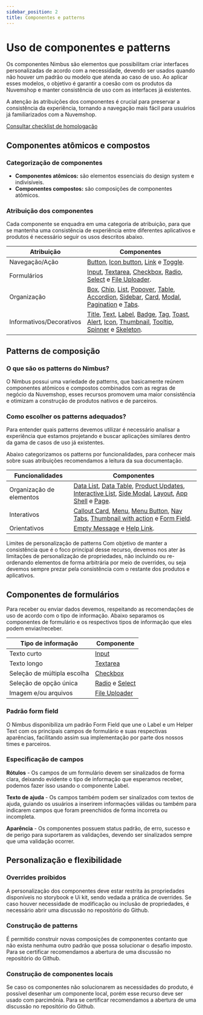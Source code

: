 ```yaml
---
sidebar_position: 2
title: Componentes e patterns
---
```


# Uso de componentes e patterns

Os componentes Nimbus são elementos que possibilitam criar interfaces personalizadas de acordo com a necessidade, devendo ser usados quando não houver um padrão ou modelo que atenda ao caso de uso. Ao aplicar esses modelos, o objetivo é garantir a coesão com os produtos da Nuvemshop e manter consistência de uso com as interfaces já existentes.

A atenção às atribuições dos componentes é crucial para preservar a consistência da experiência, tornando a navegação mais fácil para usuários já familiarizados com a Nuvemshop.

[Consultar checklist de homologação](../homologation/checklist.md#uso-de-componentes-e-patterns---prioridade-alta)

## Componentes atômicos e compostos

### Categorização de componentes

- **Componentes atômicos:** são elementos essenciais do design system e indivisíveis.
- **Componentes compostos:** são composições de componentes atômicos.

### Atribuição dos componentes

Cada componente se enquadra em uma categoria de atribuição, para que se mantenha uma consistência de experiência entre diferentes aplicativos e produtos é necessário seguir os usos descritos abaixo.

| Atribuição                  | Componentes                                                         |
|-----------------------------|---------------------------------------------------------------------|
| Navegação/Ação              | [Button](https://nimbus.tiendanube.com/documentation/atomic-components/button), [Icon button](https://nimbus.tiendanube.com/documentation/atomic-components/icon-button), [Link](https://nimbus.tiendanube.com/documentation/atomic-components/link) e [Toggle](https://nimbus.tiendanube.com/documentation/atomic-components/toggle).|
| Formulários                 | [Input](https://nimbus.tiendanube.com/documentation/atomic-components/input), [Textarea](https://nimbus.tiendanube.com/documentation/atomic-components/textarea), [Checkbox](https://nimbus.tiendanube.com/documentation/atomic-components/checkbox), [Radio](https://nimbus.tiendanube.com/documentation/atomic-components/radio), [Select](https://nimbus.tiendanube.com/documentation/atomic-components/select) e [File Uploader](https://nimbus.tiendanube.com/documentation/atomic-components/file-uploader).           |
| Organização                 | [Box](https://nimbus.tiendanube.com/documentation/atomic-components/box), [Chip](https://nimbus.tiendanube.com/documentation/atomic-components/chip), [List](https://nimbus.tiendanube.com/documentation/atomic-components/list), [Popover](https://nimbus.tiendanube.com/documentation/atomic-components/popover), [Table](https://nimbus.tiendanube.com/documentation/composite-components/table), [Accordion](https://nimbus.tiendanube.com/documentation/composite-components/accordion), [Sidebar](https://nimbus.tiendanube.com/documentation/composite-components/sidebar), [Card](https://nimbus.tiendanube.com/documentation/composite-components/card), [Modal](https://nimbus.tiendanube.com/documentation/composite-components/modal), [Pagination](https://nimbus.tiendanube.com/documentation/composite-components/pagination) e [Tabs](https://nimbus.tiendanube.com/documentation/composite-components/tabs). |
| Informativos/Decorativos    | [Title](https://nimbus.tiendanube.com/documentation/atomic-components/title), [Text](https://nimbus.tiendanube.com/documentation/atomic-components/text), [Label](https://nimbus.tiendanube.com/documentation/atomic-components/label), [Badge](https://nimbus.tiendanube.com/documentation/atomic-components/badge), [Tag](https://nimbus.tiendanube.com/documentation/atomic-components/tag), [Toast](https://nimbus.tiendanube.com/documentation/atomic-components/toast), [Alert](https://nimbus.tiendanube.com/documentation/composite-components/alert), [Icon](https://nimbus.tiendanube.com/documentation/atomic-components/icon), [Thumbnail](https://nimbus.tiendanube.com/documentation/atomic-components/thumbnail), [Tooltip](https://nimbus.tiendanube.com/documentation/atomic-components/tooltip), [Spinner](https://nimbus.tiendanube.com/documentation/atomic-components/spinner) e [Skeleton](https://nimbus.tiendanube.com/documentation/atomic-components/skeleton). |


## Patterns de composição

### O que são os patterns do Nimbus?

O Nimbus possui uma variedade de patterns, que basicamente reúnem componentes atômicos e compostos combinados com as regras de negócio da Nuvemshop, esses recursos promovem uma maior consistência e otimizam a construção de produtos nativos e de parceiros.

### Como escolher os patterns adequados?

Para entender quais patterns devemos utilizar é necessário analisar a experiência que estamos projetando e buscar aplicações similares dentro da gama de casos de uso já existentes.

Abaixo categorizamos os patterns por funcionalidades, para conhecer mais sobre suas atribuições recomendamos a leitura da sua documentação.

| Funcionalidades          | Componentes                                                                                     |
| ------------------------ | ----------------------------------------------------------------------------------------------- |
| Organização de elementos | [Data List](https://nimbus.tiendanube.com/documentation/patterns/data-list), [Data Table](https://nimbus.tiendanube.com/documentation/patterns/data-table), [Product Updates](https://nimbus.tiendanube.com/documentation/patterns/product-updates), [Interactive List](https://nimbus.tiendanube.com/documentation/patterns/interactive-list), [Side Modal](https://nimbus.tiendanube.com/documentation/patterns/side-modal), [Layout](https://nimbus.tiendanube.com/documentation/patterns/layout), [App Shell](https://nimbus.tiendanube.com/documentation/patterns/app-shell) e [Page](https://nimbus.tiendanube.com/documentation/patterns/page). |
| Interativos              | [Callout Card](https://nimbus.tiendanube.com/documentation/patterns/callout-card), [Menu](https://nimbus.tiendanube.com/documentation/patterns/menu), [Menu Button](https://nimbus.tiendanube.com/documentation/patterns/menu-button), [Nav Tabs](https://nimbus.tiendanube.com/documentation/patterns/nav-tabs), [Thumbnail with action](https://nimbus.tiendanube.com/documentation/patterns/thumbnail-with-action) e [Form Field](https://nimbus.tiendanube.com/documentation/patterns/formfield).                  |
| Orientativos             | [Empty Message](https://nimbus.tiendanube.com/documentation/patterns/empty-message) e [Help Link](https://nimbus.tiendanube.com/documentation/patterns/help-link).                                                                      |

Limites de personalização de patterns
Com objetivo de manter a consistência que é o foco principal desse recurso, devemos nos ater às limitações de personalização de propriedades, não incluindo ou re-ordenando elementos de forma arbitrária por meio de overrides, ou seja devemos sempre prezar pela consistência com o restante dos produtos e aplicativos.

## Componentes de formulários

Para receber ou enviar dados devemos, respeitando as recomendações de uso de acordo com o tipo de informação. Abaixo separamos os componentes de formulário e os respectivos tipos de informação que eles podem enviar/receber.

| Tipo de informação          | Componente     |
| --------------------------- | -------------- |
| Texto curto                 | [Input](https://nimbus.tiendanube.com/documentation/atomic-components/input)                                                                                  |
| Texto longo                 | [Textarea](https://nimbus.tiendanube.com/documentation/atomic-components/textarea)                                                                            |
| Seleção de múltipla escolha | [Checkbox](https://nimbus.tiendanube.com/documentation/atomic-components/checkbox)                                                                            |
| Seleção de opção única      | [Radio](https://nimbus.tiendanube.com/documentation/atomic-components/radio) e [Select](https://nimbus.tiendanube.com/documentation/atomic-components/select) |
| Imagem e/ou arquivos        | [File Uploader](https://nimbus.tiendanube.com/documentation/atomic-components/file-uploader)  |


### Padrão form field

O Nimbus disponibiliza um padrão Form Field que une o Label e um Helper Text com os principais campos de formulário e suas respectivas aparências, facilitando assim sua implementação por parte dos nossos times e parceiros.

### Especificação de campos

**Rótulos** - Os campos de um formulário devem ser sinalizados de forma clara, deixando evidente o tipo de informação que esperamos receber, podemos fazer isso usando o componente Label.

**Texto de ajuda** - Os campos também podem ser sinalizados com textos de ajuda, guiando os usuários a inserirem informações válidas ou também para indicarem campos que foram preenchidos de forma incorreta ou incompleta.

**Aparência** - Os componentes possuem status padrão, de erro, sucesso e de perigo para suportarem as validações, devendo ser sinalizados sempre que uma validação ocorrer.

## Personalização e flexibilidade

### Overrides proibidos

A personalização dos componentes deve estar restrita às propriedades disponíveis no storybook e Ui kit, sendo vedada a prática de overrides. Se caso houver necessidade de modificação ou inclusão de propriedades, é necessário abrir uma discussão no repositório do Github.

### Construção de patterns

É permitido construir novas composições de componentes contanto que não exista nenhuma outro padrão que possa solucionar o desafio imposto. Para se certificar recomendamos a abertura de uma discussão no repositório do Github.

### Construção de componentes locais

Se caso os componentes não solucionarem as necessidades do produto, é possível desenhar um componente local, porém esse recurso deve ser usado com parcimônia. Para se certificar recomendamos a abertura de uma discussão no repositório do Github.
